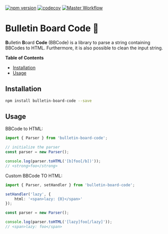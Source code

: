 [![npm version](https://badge.fury.io/js/bulletin-board-code.svg)](https://badge.fury.io/js/bulletin-board-code)
[![codecov](https://codecov.io/gh/Tada5hi/bulletin-board-code/branch/master/graph/badge.svg?token=4KNSG8L13V)](https://codecov.io/gh/Tada5hi/bulletin-board-code)
[![Master Workflow](https://github.com/Tada5hi/bulletin-board-code/workflows/main/badge.svg)](https://github.com/Tada5hi/bulletin-board-code)

# Bulletin Board Code 🧙
**B**ulletin **B**oard **Code** (BBCode) is a library to parse a string containing BBCodes to HTML.
Furthermore, it is also possible to clean the input string.

**Table of Contents**

- [Installation](#installation)
- [Usage](#usage)

## Installation

```bash
npm install bulletin-board-code --save
```

## Usage

BBCode to HTML:

```typescript
import { Parser } from 'bulletin-board-code';

// initialize the parser
const parser = new Parser();

console.log(parser.toHTML('[b]foo[/b])'));
// <strong>foo</strong>

```

Custom BBCode TO HTML:

```typescript
import { Parser, setHandler } from 'bulletin-board-code';

setHandler('lazy', {
    html: '<span>lazy: {0}</span>'
});

const parser = new Parser();

console.log(parser.toHTML('[lazy]foo[/lazy]'));
// <span>lazy: foo</span>

```
